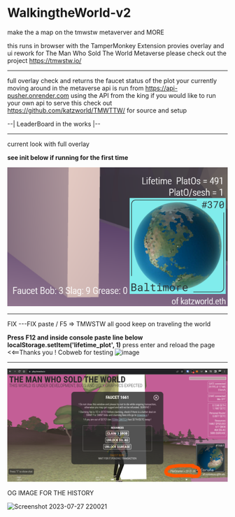 # WalkingtheWorld-v2
make the a map on the tmwstw metaverver and MORE 

this runs in browser with the TamperMonkey Extension provies overlay and ui rework for
The Man Who Sold The World Metaverse please check out the project https://tmwstw.io/

<hr>

full overlay check and returns the faucet status of the plot your currently 
moving around in the metaverse 
api is run from https://api-pusher.onrender.com using the API from the king
if you would like to run your own api to serve this check out 
https://github.com/katzworld/TMWTTW/ for source and setup 



--| LeaderBoard in the works |--

<hr>


current look with full overlay

**see init below if running for the first time**

![FULL OVERLAY PREVIEW](<Screenshot 2023-10-14 071146.png>)


<hr>
FIX ---FIX paste / F5 => TMWSTW all good keep on traveling the world 

**Press F12 and inside console paste line below**
**localStorage.setItem('lifetime_plot', 1)** press enter and reload the page <<==Thanks you !  Cobweb for testing
![image](https://github.com/katzworld/WalkingtheWorld-v2/assets/3157472/7272a806-84e1-491f-a61b-cddef5fc6bf6)
<hr>



![Version 2.27](./Screenshot%202023-10-02%20233251.png)

OG IMAGE FOR THE HISTORY

![Screenshot 2023-07-27 220021](https://github.com/katzworld/WalkingtheWorld-v2/assets/3157472/e3102597-65cc-4c11-b660-169dea49b1fb)

